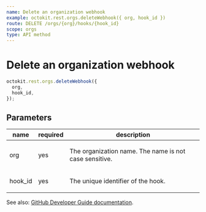 ```yaml
---
name: Delete an organization webhook
example: octokit.rest.orgs.deleteWebhook({ org, hook_id })
route: DELETE /orgs/{org}/hooks/{hook_id}
scope: orgs
type: API method
---
```


# Delete an organization webhook

```js
octokit.rest.orgs.deleteWebhook({
  org,
  hook_id,
});
```

## Parameters

<table>
  <thead>
    <tr>
      <th>name</th>
      <th>required</th>
      <th>description</th>
    </tr>
  </thead>
  <tbody>
    <tr><td>org</td><td>yes</td><td>

The organization name. The name is not case sensitive.

</td></tr>
<tr><td>hook_id</td><td>yes</td><td>

The unique identifier of the hook.

</td></tr>
  </tbody>
</table>

See also: [GitHub Developer Guide documentation](https://docs.github.com/enterprise-cloud@latest//rest/reference/orgs#delete-an-organization-webhook).
